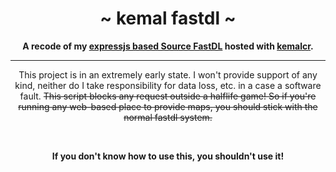 <p align="center">
    <h1 align="center">~ kemal fastdl ~</h1>
    <strong>
         <p align="center">
              A recode of my <a href="https://github.com/13ace37/express-fastdl">expressjs based Source FastDL</a> hosted with <a href="https://kemalcr.com/">kemalcr</a>.
         </p>
    </strong>
</p>

---

<p align="center">This project is in an extremely early state. I won't provide support of any kind, neither do I take responsibility for data loss, etc. in a case a software fault. <strike>This script blocks any request outside a halflife game! So if you're running any web-based place to provide maps, you should stick with the normal fastdl system.</strike></p>

<br><p align="center"><b>If you don't know how to use this, you shouldn't use it!</b></p>
